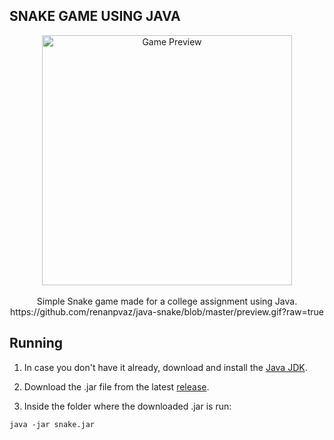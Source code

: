 ## SNAKE GAME USING JAVA
<div align="center">
  <img width="400" alt="Game Preview" src="https:"C:\Users\Anamika\Desktop\snake">
</div>

<br>

<div align="center">
  Simple Snake game made for a college assignment using Java.
  https://github.com/renanpvaz/java-snake/blob/master/preview.gif?raw=true
</div>

## Running

1. In case you don't have it already, download and install the [Java JDK](http://www.oracle.com/technetwork/java/javase/downloads/index.html).

2. Download the .jar file from the latest [release](https://github.com/renanpvaz/java-snake/releases).

3. Inside the folder where the downloaded .jar is run:

```
java -jar snake.jar
```


